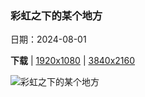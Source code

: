 ### 彩虹之下的某个地方

日期：2024-08-01

**下载**  |  [1920x1080](https://cn.bing.com/th?id=OHR.TrunkBay_ZH-CN9268190655_1920x1080.jpg)  |  [3840x2160](https://cn.bing.com/th?id=OHR.TrunkBay_ZH-CN9268190655_UHD.jpg)

![彩虹之下的某个地方](https://cn.bing.com/th?id=OHR.TrunkBay_ZH-CN9268190655_1920x1080.jpg "象鼻湾，维尔京群岛国家公园，圣约翰岛 (© wheatley/Getty Images)")

